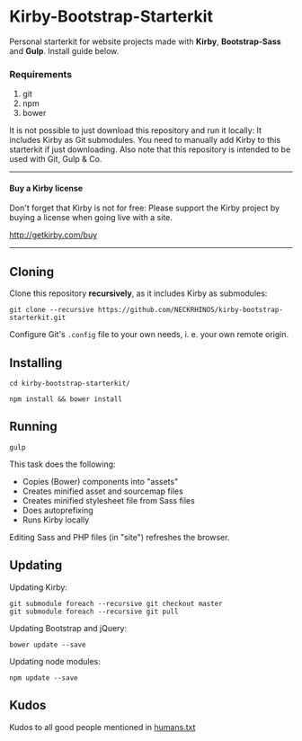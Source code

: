 # Kirby-Bootstrap-Starterkit

Personal starterkit for website projects made with **Kirby**, **Bootstrap-Sass** and **Gulp**. Install guide below.

### Requirements

1. git
2. npm
3. bower

It is not possible to just download this repository and run it locally: It includes Kirby as Git submodules. You need to manually add Kirby to this starterkit if just downloading. Also note that this repository is intended to be used with Git, Gulp & Co.

****

#### Buy a Kirby license

Don't forget that Kirby is not for free: Please support the Kirby project by buying a license when going live with a site.

http://getkirby.com/buy

****

## Cloning

Clone this repository **recursively**, as it includes Kirby as submodules:

    git clone --recursive https://github.com/NECKRHINOS/kirby-bootstrap-starterkit.git

Configure Git's ```.config``` file to your own needs, i. e. your own remote origin.

## Installing

    cd kirby-bootstrap-starterkit/

    npm install && bower install

## Running

    gulp

This task does the following:

- Copies (Bower) components into "assets"
- Creates minified asset and sourcemap files
- Creates minified stylesheet file from Sass files
- Does autoprefixing
- Runs Kirby locally

Editing Sass and PHP files (in "site") refreshes the browser.

## Updating

Updating Kirby:

    git submodule foreach --recursive git checkout master
    git submodule foreach --recursive git pull

Updating Bootstrap and jQuery:

    bower update --save

Updating node modules:

    npm update --save

## Kudos

Kudos to all good people mentioned in [humans.txt](https://github.com/NECKRHINOS/kirby-bootstrap-starterkit/blob/master/humans.txt)
